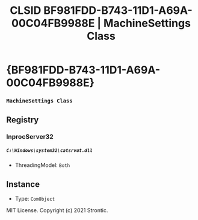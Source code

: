 ﻿---
title: "CLSID BF981FDD-B743-11D1-A69A-00C04FB9988E | MachineSettings Class"
excerpt: What is COM-Object CLSID BF981FDD-B743-11D1-A69A-00C04FB9988E?
---

# {BF981FDD-B743-11D1-A69A-00C04FB9988E}

### `MachineSettings Class`

## Registry


### InprocServer32

##### `C:\Windows\system32\catsrvut.dll`
* ThreadingModel: `Both`

## Instance

* Type: `ComObject`

MIT License. Copyright (c) 2021 Strontic.


